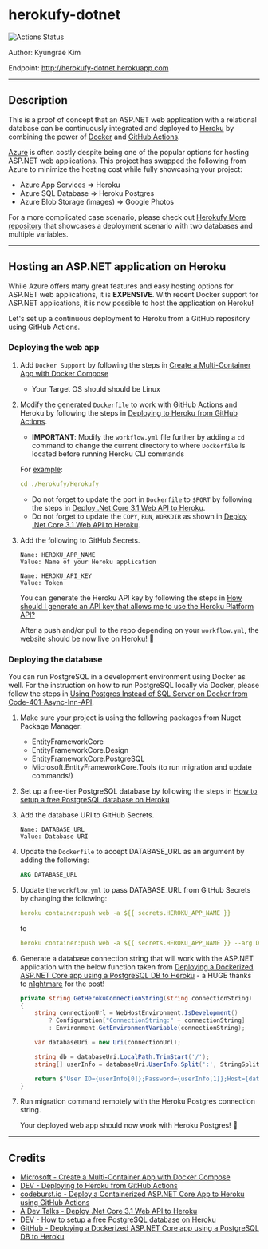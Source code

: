 # herokufy-dotnet

![Actions Status](https://github.com/jeremymaya/herokufy-dotnet/deploy/build/badge.svg)

Author: Kyungrae Kim

Endpoint: <http://herokufy-dotnet.herokuapp.com>

---

## Description

This is a proof of concept that an ASP.NET web application with a relational database can be continuously integrated and deployed to [Heroku](https://www.heroku.com) by combining the power of [Docker](https://www.docker.com) and [GitHub Actions](https://github.com/features/actions).

[Azure](https://azure.microsoft.com/en-us) is often costly despite being one of the popular options for hosting ASP.NET web applications. This project has swapped the following from Azure to minimize the hosting cost while fully showcasing your project:

* Azure App Services => Heroku
* Azure SQL Database => Heroku Postgres
* Azure Blob Storage (images) => Google Photos

For a more complicated case scenario, please check out [Herokufy More repository](https://github.com/jeremymaya/herokufy-more) that showcases a deployment scenario with two databases and multiple variables.

---

## Hosting an ASP.NET application on Heroku

While Azure offers many great features and easy hosting options for ASP.NET web applications, it is **EXPENSIVE**. With recent Docker support for ASP.NET applications, it is now possible to host the application on Heroku!

Let's set up a continuous deployment to Heroku from a GitHub repository using GitHub Actions.

### Deploying the web app

1. Add `Docker Support` by following the steps in [Create a Multi-Container App with Docker Compose](https://docs.microsoft.com/en-us/visualstudio/mac/docker-multi-container?view=vsmac-2019)
    * Your Target OS should should be Linux
2. Modify the generated `Dockerfile` to work with GitHub Actions and Heroku by following the steps in [Deploying to Heroku from GitHub Actions](https://dev.to/heroku/deploying-to-heroku-from-github-actions-29ej).
    * **IMPORTANT**: Modify the `workflow.yml` file further by adding  a `cd` command to change the current directory to where `Dockerfile` is located before running Heroku CLI commands

    For [example](https://github.com/jeremymaya/herokufy-dotnet/blob/main/.github/workflows/workflow.yml):

    ```yaml
    cd ./Herokufy/Herokufy
    ```

    * Do not forget to update the port in `Dockerfile` to `$PORT` by following the steps in [Deploy .Net Core 3.1 Web API to Heroku](https://adevtalks.com/programming/deployment/deploy-net-core-3-1-web-api-to-heroku/).
    * Do not forget to update the `COPY`, `RUN`, `WORKDIR` as shown in [Deploy .Net Core 3.1 Web API to Heroku](https://adevtalks.com/programming/deployment/deploy-net-core-3-1-web-api-to-heroku/).
3. Add the following to GitHub Secrets.

    ```text
    Name: HEROKU_APP_NAME
    Value: Name of your Heroku application

    Name: HEROKU_API_KEY
    Value: Token
    ```

    You can generate the Heroku API key by following the steps in [How should I generate an API key that allows me to use the Heroku Platform API?](https://help.heroku.com/PBGP6IDE/how-should-i-generate-an-api-key-that-allows-me-to-use-the-heroku-platform-api)

    After a push and/or pull to the repo depending on your `workflow.yml`, the website should be now live on Heroku! 🎉

### Deploying the database

You can run PostgreSQL in a development environment using Docker as well. For the instruction on how to run PostgreSQL locally via Docker, please follow the steps in [Using Postgres Instead of SQL Server on Docker from Code-401-Async-Inn-API](https://github.com/jeremymaya/Code-401-Async-Inn-API).

1. Make sure your project is using the following packages from Nuget Package Manager:
    * EntityFrameworkCore
    * EntityFrameworkCore.Design
    * EntityFrameworkCore.PostgreSQL
    * Microsoft.EntityFrameworkCore.Tools (to run migration and update commands!)

2. Set up a free-tier PostgreSQL database by following the steps in [How to setup a free PostgreSQL database on Heroku](https://dev.to/prisma/how-to-setup-a-free-postgresql-database-on-heroku-1dc1)
3. Add the database URI to GitHub Secrets.

    ```text
    Name: DATABASE_URL
    Value: Database URI
    ```

4. Update the `Dockerfile` to accept DATABASE_URL as an argument by adding the following:

    ```dockerfile
    ARG DATABASE_URL
    ```

5. Update the `workflow.yml` to pass DATABASE_URL from GitHub Secrets by changing the following:

    ```yaml
    heroku container:push web -a ${{ secrets.HEROKU_APP_NAME }}
    ```

    to

    ```yaml
    heroku container:push web -a ${{ secrets.HEROKU_APP_NAME }} --arg DATABASE_URL=${{ secrets.DATABASE_URL }}
    ```

6. Generate a database connection string that will work with the ASP.NET application with the below function taken from [Deploying a Dockerized ASP.NET Core app using a PostgreSQL DB to Heroku](https://n1ghtmare.github.io/2020-09-28/deploying-a-dockerized-aspnet-core-app-using-a-postgresql-db-to-heroku/) - a HUGE thanks to [n1ghtmare](https://github.com/n1ghtmare) for the post!

    ```c#
    private string GetHerokuConnectionString(string connectionString)
    {
        string connectionUrl = WebHostEnvironment.IsDevelopment()
            ? Configuration["ConnectionString:" + connectionString]
            : Environment.GetEnvironmentVariable(connectionString);

        var databaseUri = new Uri(connectionUrl);

        string db = databaseUri.LocalPath.TrimStart('/');
        string[] userInfo = databaseUri.UserInfo.Split(':', StringSplitOptions.RemoveEmptyEntries);

        return $"User ID={userInfo[0]};Password={userInfo[1]};Host={databaseUri.Host};Port={databaseUri.Port};Database={db};Pooling=true;SSL Mode=Require;Trust Server Certificate=True;";
    }
    ```

7. Run migration command remotely with the Heroku Postgres connection string.

    Your deployed web app should now work with Heroku Postgres! 🎉

---

## Credits

* [Microsoft - Create a Multi-Container App with Docker Compose](https://docs.microsoft.com/en-us/visualstudio/mac/docker-multi-container?view=vsmac-2019)
* [DEV - Deploying to Heroku from GitHub Actions](https://dev.to/heroku/deploying-to-heroku-from-github-actions-29ej)
* [codeburst.io - Deploy a Containerized ASP.NET Core App to Heroku using GitHub Actions](https://codeburst.io/deploy-a-containerized-asp-net-core-app-to-heroku-using-github-actions-9e54c72db943)
* [A Dev Talks - Deploy .Net Core 3.1 Web API to Heroku](https://adevtalks.com/programming/deployment/deploy-net-core-3-1-web-api-to-heroku/)
* [DEV - How to setup a free PostgreSQL database on Heroku](https://dev.to/prisma/how-to-setup-a-free-postgresql-database-on-heroku-1dc1)
* [GitHub - Deploying a Dockerized ASP.NET Core app using a PostgreSQL DB to Heroku](https://n1ghtmare.github.io/2020-09-28/deploying-a-dockerized-aspnet-core-app-using-a-postgresql-db-to-heroku/)
